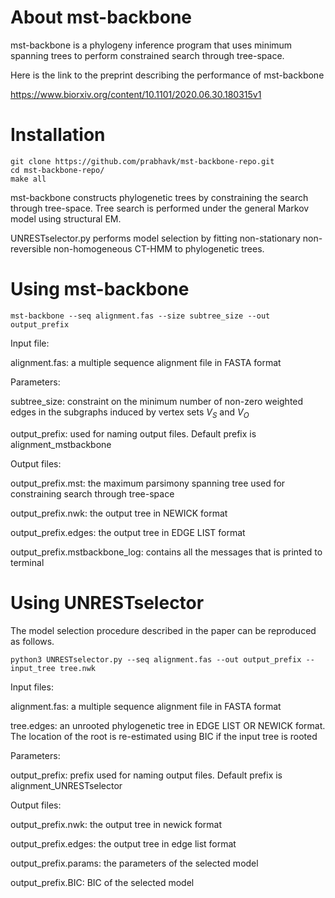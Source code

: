 # About mst-backbone

mst-backbone is a phylogeny inference program that uses minimum spanning trees to perform constrained search through tree-space. 

Here is the link to the preprint describing the performance of mst-backbone 

https://www.biorxiv.org/content/10.1101/2020.06.30.180315v1

# Installation


```console
git clone https://github.com/prabhavk/mst-backbone-repo.git 
cd mst-backbone-repo/
make all

```

mst-backbone constructs phylogenetic trees by constraining the search through tree-space. Tree search is performed under the general Markov model using structural EM. 

 
UNRESTselector.py performs model selection by fitting non-stationary non-reversible non-homogeneous CT-HMM to phylogenetic trees. 

# Using mst-backbone

```console
mst-backbone --seq alignment.fas --size subtree_size --out output_prefix
```
Input file:

alignment.fas: a multiple sequence alignment file in FASTA format

Parameters:

subtree_size: constraint on the minimum number of non-zero weighted edges in the subgraphs induced by vertex sets $V_S$ and $V_O$ 

output_prefix: used for naming output files. Default prefix is alignment_mstbackbone

Output files:

output_prefix.mst: the maximum parsimony spanning tree used for constraining search through tree-space 

output_prefix.nwk: the output tree in NEWICK format

output_prefix.edges: the output tree in EDGE LIST format

output_prefix.mstbackbone_log: contains all the messages that is printed to terminal

# Using UNRESTselector

The model selection procedure described in the paper can be reproduced as follows.

```console
python3 UNRESTselector.py --seq alignment.fas --out output_prefix --input_tree tree.nwk
```

Input files:

alignment.fas: a multiple sequence alignment file in FASTA format

tree.edges: an unrooted phylogenetic tree in EDGE LIST OR NEWICK format. The location of the root is re-estimated using BIC if the input tree is rooted

Parameters:

output_prefix: prefix used for naming output files. Default prefix is alignment_UNRESTselector

Output files:

output_prefix.nwk: the output tree in newick format

output_prefix.edges: the output tree in edge list format

output_prefix.params: the parameters of the selected model

output_prefix.BIC: BIC of the selected model 